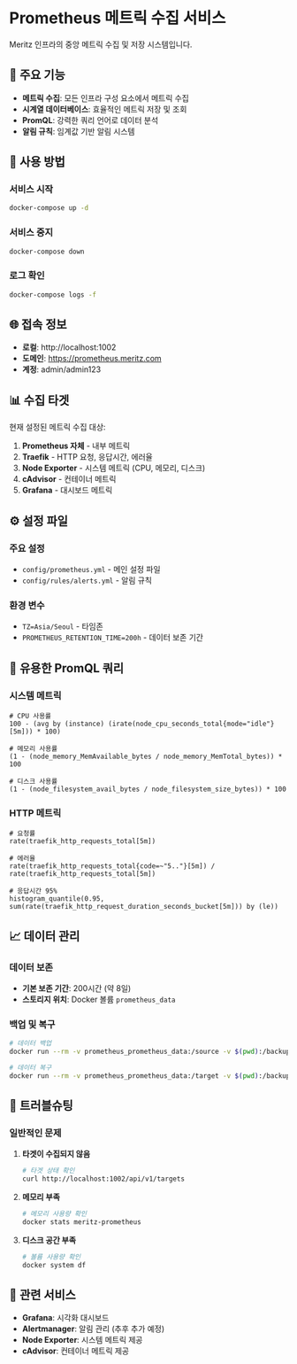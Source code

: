 # Prometheus 메트릭 수집 서비스

Meritz 인프라의 중앙 메트릭 수집 및 저장 시스템입니다.

## 🎯 주요 기능

- **메트릭 수집**: 모든 인프라 구성 요소에서 메트릭 수집
- **시계열 데이터베이스**: 효율적인 메트릭 저장 및 조회
- **PromQL**: 강력한 쿼리 언어로 데이터 분석
- **알림 규칙**: 임계값 기반 알림 시스템

## 🚀 사용 방법

### 서비스 시작
```bash
docker-compose up -d
```

### 서비스 중지
```bash
docker-compose down
```

### 로그 확인
```bash
docker-compose logs -f
```

## 🌐 접속 정보

- **로컬**: http://localhost:1002
- **도메인**: https://prometheus.meritz.com
- **계정**: admin/admin123

## 📊 수집 타겟

현재 설정된 메트릭 수집 대상:

1. **Prometheus 자체** - 내부 메트릭
2. **Traefik** - HTTP 요청, 응답시간, 에러율
3. **Node Exporter** - 시스템 메트릭 (CPU, 메모리, 디스크)
4. **cAdvisor** - 컨테이너 메트릭
5. **Grafana** - 대시보드 메트릭

## ⚙️ 설정 파일

### 주요 설정
- `config/prometheus.yml` - 메인 설정 파일
- `config/rules/alerts.yml` - 알림 규칙

### 환경 변수
- `TZ=Asia/Seoul` - 타임존
- `PROMETHEUS_RETENTION_TIME=200h` - 데이터 보존 기간

## 🔧 유용한 PromQL 쿼리

### 시스템 메트릭
```promql
# CPU 사용률
100 - (avg by (instance) (irate(node_cpu_seconds_total{mode="idle"}[5m])) * 100)

# 메모리 사용률  
(1 - (node_memory_MemAvailable_bytes / node_memory_MemTotal_bytes)) * 100

# 디스크 사용률
(1 - (node_filesystem_avail_bytes / node_filesystem_size_bytes)) * 100
```

### HTTP 메트릭
```promql
# 요청률
rate(traefik_http_requests_total[5m])

# 에러율
rate(traefik_http_requests_total{code=~"5.."}[5m]) / rate(traefik_http_requests_total[5m])

# 응답시간 95%
histogram_quantile(0.95, sum(rate(traefik_http_request_duration_seconds_bucket[5m])) by (le))
```

## 📈 데이터 관리

### 데이터 보존
- **기본 보존 기간**: 200시간 (약 8일)
- **스토리지 위치**: Docker 볼륨 `prometheus_data`

### 백업 및 복구
```bash
# 데이터 백업
docker run --rm -v prometheus_prometheus_data:/source -v $(pwd):/backup alpine tar -czf /backup/prometheus-backup.tar.gz -C /source .

# 데이터 복구
docker run --rm -v prometheus_prometheus_data:/target -v $(pwd):/backup alpine tar -xzf /backup/prometheus-backup.tar.gz -C /target
```

## 🔧 트러블슈팅

### 일반적인 문제

1. **타겟이 수집되지 않음**
   ```bash
   # 타겟 상태 확인
   curl http://localhost:1002/api/v1/targets
   ```

2. **메모리 부족**
   ```bash
   # 메모리 사용량 확인
   docker stats meritz-prometheus
   ```

3. **디스크 공간 부족**
   ```bash
   # 볼륨 사용량 확인
   docker system df
   ```

## 🔗 관련 서비스

- **Grafana**: 시각화 대시보드
- **Alertmanager**: 알림 관리 (추후 추가 예정)
- **Node Exporter**: 시스템 메트릭 제공
- **cAdvisor**: 컨테이너 메트릭 제공
